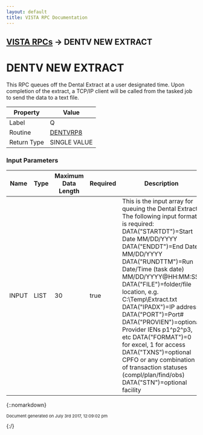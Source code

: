 ```yaml
---
layout: default
title: VISTA RPC Documentation
---
```


## [VISTA RPCs](TableOfContents) &#8594; DENTV NEW EXTRACT
# DENTV NEW EXTRACT

This RPC queues off the Dental Extract at a user designated time.  Upon completion of the extract, a TCP/IP client will be called from the tasked job to send the data to a text file.

Property | Value
--- | ---
Label | Q
Routine | [DENTVRP8](http://code.osehra.org/dox/Routine_DENTVRP8_source.html)
Return Type | SINGLE VALUE


### Input Parameters

Name | Type | Maximum Data Length | Required | Description
--- | --- | --- | --- | ---
INPUT | LIST | 30 | true | This is the input array for queuing the Dental Extract.  The following input format is required:    DATA(&quot;STARTDT&quot;)&#x3D;Start Date MM/DD/YYYY    DATA(&quot;ENDDT&quot;)&#x3D;End Date MM/DD/YYYY    DATA(&quot;RUNDTTM&quot;)&#x3D;Run Date/Time (task date) MM/DD/YYYY@HH:MM:SS    DATA(&quot;FILE&quot;)&#x3D;folder/file location, e.g. C:\Temp\Extract.txt    DATA(&quot;IPADX&quot;)&#x3D;IP address    DATA(&quot;PORT&quot;)&#x3D;Port#    DATA(&quot;PROVIEN&quot;)&#x3D;optional Provider IENs p1^p2^p3, etc    DATA(&quot;FORMAT&quot;)&#x3D;0 for excel, 1 for access    DATA(&quot;TXNS&quot;)&#x3D;optional CPFO or any combination of transaction statuses                     (compl/plan/find/obs)    DATA(&quot;STN&quot;)&#x3D;optional facility



{::nomarkdown} <br/><p style="font-size: 11px">Document generated on July 3rd 2017, 12:09:02 pm</p>{:/}